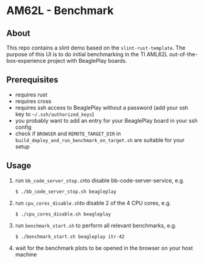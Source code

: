 # AM62L - Benchmark

## About

This repo contains a slint demo based on the `slint-rust-template`.
The purpose of this UI is to do initial benchmarking in the TI AML62L out-of-the-box-experience project
with BeaglePlay boards.

## Prerequisites

- requires rust
- requires cross
- requires ssh access to BeaglePlay without a password (add your ssh key to `~/.ssh/authorized_keys`)
- you probably want to add an entry for your BeaglePlay board in your ssh config
- check if `BROWSER` and `REMOTE_TARGET_DIR` in `build_deploy_and_run_benchmark_on_target.sh` are suitable for your setup

## Usage

1. run `bb_code_server_stop.sh`to disable bb-code-server-service, e.g.
    ```
    $ ./bb_code_server_stop.sh beagleplay
    ```
2. run `cpu_cores_disable.sh`to disable 2 of the 4 CPU cores, e.g.
    ```
    $ ./cpu_cores_disable.sh beagleplay
    ```
3. run `benchmark_start.sh` to perform all relevant benchmarks, e.g.
    ```
    $ ./benchmark_start.sh beagleplay itr-42
    ```
4. wait for the benchmark plots to be opened in the browser on your host machine
